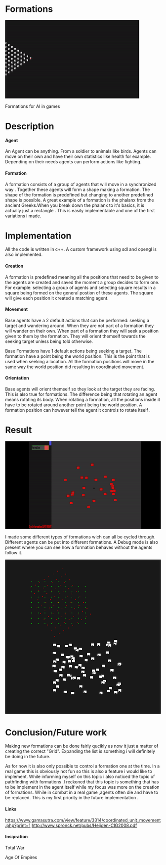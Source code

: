 # Formations
![](Formation.gif)

Formations for AI in games
# Description
#### Agent 
An Agent can be anything. From a soldier to animals like birds.
Agents can move on their own and have their own statistics like health for example. Depending on their needs agents can perform actions like fighting. 
#### Formation
A formation consists of a group of agents that will move in a synchronized way . Together these agents will form a shape making a formation. The shape of the formation is predefined but changing to another predefined shape is possible. A great example of a formation is the phalanx from the ancient Greeks.When you break down the phalanx to it's basics, it is actually just a rectangle . This is easily implementable and one of the first variations i made. 
# Implementation
All the code is written in c++. A custom framework using sdl and opengl is also implemented. 

#### Creation 
A formation is predefined meaning all the positions that need to be given to the agents are created and saved the moment a group decides to form one. For example: selecting a group of agents and selecting square results in a square being formed on the general postion of these agents. The square will give each position it created a matching agent. 

#### Movement
Base agents have a 2 default actions that can be performed: seeking a target and wandering around. When they are not part of a formation they will wander on their own. When part of a formation they will seek a position given to them by the formation. They will orient themself towards the seeking target unless being told otherwise. 

Base Formations have 1 default actions being seeking a target. The formation have a point being the world position. This is the point that is used when seeking a location. All the formation positions will move in the same way the world position did resulting in coordinated movement.

#### Orientation 
Base agents will orient themself so they look at the target they are facing. This is also true for formations. The difference being that rotating an agent means rotating its body. When rotating a formation, all the positions inside it have to be rotated around another point being the world position. A formation position can however tell the agent it controls to rotate itself .  
# Result
![](Formations.gif)

I made some different types of formations wich can all be cycled through. Different agents can be put into different formations. A Debug mode is also present where you can see how a formation behaves without the agents follow it. 

![](Debug.png)

# Conclusion/Future work
Making new formations can be done fairly qucikly as now it just a matter of creating the correct "Grid". Expanding the list is something i will definitely be doing in the future. 

As for now it is also only possible to control a formation one at the time. In a real game this is obviously not fun so this is also a feature i would like to implement. 
While informing myself on this topic i also noticed the topic of pathfinding with formations .I reckoned that this topic is something that has to be implement in the agent itself while my focus was more on the creation of formations. 
While in combat in a real game ,agents often die and have to be replaced. This is my first priority in the future implementation . 
#### Links
https://www.gamasutra.com/view/feature/3314/coordinated_unit_movement.php?print=1
http://www.spronck.net/pubs/Heijden-CIG2008.pdf
#### Insipration

Total War

Age Of Empires
